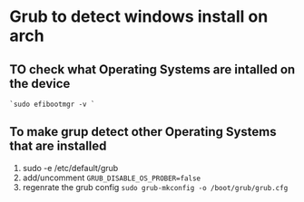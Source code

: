 # Grub to detect windows install on arch

## TO check what Operating Systems are intalled on the device

    `sudo efibootmgr -v `

## To make grup detect other Operating Systems that are installed

1. sudo -e /etc/default/grub 
2. add/uncomment `GRUB_DISABLE_OS_PROBER=false`
3. regenrate the grub config `sudo grub-mkconfig -o /boot/grub/grub.cfg`
